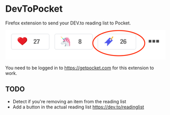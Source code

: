 # DevToPocket

Firefox extension to send your DEV.to reading list to Pocket.

![Dev.to reading list](images/devto-readinglist.png)

You need to be logged in to https://getpocket.com for this extension to work.

## TODO

* Detect if you're removing an item from the reading list
* Add a button in the actual reading list https://dev.to/readinglist